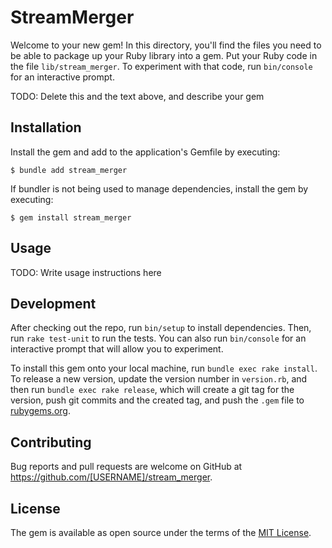 # StreamMerger

Welcome to your new gem! In this directory, you'll find the files you need to be able to package up your Ruby library into a gem. Put your Ruby code in the file `lib/stream_merger`. To experiment with that code, run `bin/console` for an interactive prompt.

TODO: Delete this and the text above, and describe your gem

## Installation

Install the gem and add to the application's Gemfile by executing:

    $ bundle add stream_merger

If bundler is not being used to manage dependencies, install the gem by executing:

    $ gem install stream_merger

## Usage

TODO: Write usage instructions here

## Development

After checking out the repo, run `bin/setup` to install dependencies. Then, run `rake test-unit` to run the tests. You can also run `bin/console` for an interactive prompt that will allow you to experiment.

To install this gem onto your local machine, run `bundle exec rake install`. To release a new version, update the version number in `version.rb`, and then run `bundle exec rake release`, which will create a git tag for the version, push git commits and the created tag, and push the `.gem` file to [rubygems.org](https://rubygems.org).

## Contributing

Bug reports and pull requests are welcome on GitHub at https://github.com/[USERNAME]/stream_merger.

## License

The gem is available as open source under the terms of the [MIT License](https://opensource.org/licenses/MIT).
